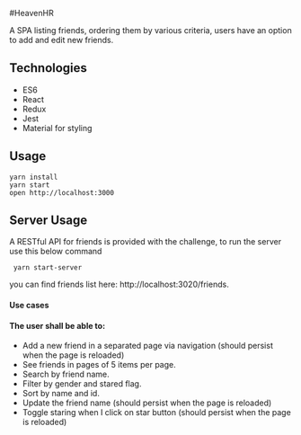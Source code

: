 #HeavenHR

A SPA listing friends, ordering them by various criteria, users have an option to add and edit new friends.

## Technologies
- ES6
- React
- Redux
- Jest
- Material for styling

## Usage

```
yarn install
yarn start
open http://localhost:3000
```

## Server Usage
A RESTful API for friends is provided with the challenge, to run the server use this below command

```
 yarn start-server
```
you can find friends list here: http://localhost:3020/friends. 

#### Use cases

#### The user shall be able to:

- Add a new friend in a separated page via navigation (should persist when the page is reloaded)
- See friends in pages of 5 items per page.
- Search by friend name.
- Filter by gender and stared flag.
- Sort by name and id.
- Update the friend name (should persist when the page is reloaded)
- Toggle staring when I click on star button (should persist when the page is reloaded)



